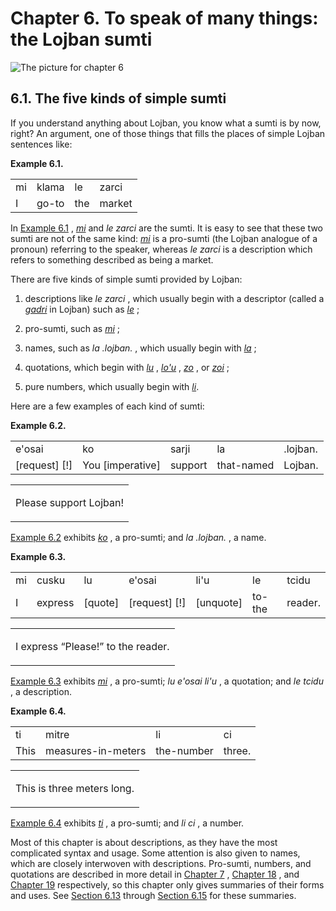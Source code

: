 <a id="chapter-sumti"></a>Chapter 6. <a id="c6"></a>To speak of many things: the Lojban sumti
=============================================================================================

<a id="chapter-sumti-picture"></a>![The picture for chapter 6](/assets//books/uncll/media/chapter-sumti.gif)

<a id="section-simple-sumti-kinds"></a>6.1. <a id="c6s1"></a>The five kinds of simple sumti
-------------------------------------------------------------------------------------------

<a id="id-1.7.3.2.1" class="indexterm"></a><a id="id-1.7.3.2.2" class="indexterm"></a>If you understand anything about Lojban, you know what a sumti is by now, right? An argument, one of those things that fills the places of simple Lojban sentences like:

<div class="interlinear-gloss-example example">
<a id="example-random-id-VKU6"></a>

**Example 6.1. <a id="c6e1d1"></a>** 

<table class="interlinear-gloss"><colgroup></colgroup><tbody><tr class="jbo"><td>mi</td><td>klama</td><td>le</td><td>zarci</td></tr><tr class="gloss"><td>I</td><td>go-to</td><td>the</td><td>market</td></tr></tbody></table>

</div>  

<a id="id-1.7.3.4.1" class="indexterm"></a>In [Example 6.1](../chapter-sumti#example-random-id-VKU6) , _<a id="id-1.7.3.4.3.1" class="indexterm"></a>[_mi_](../go01#valsi-mi)_ and _<a id="id-1.7.3.4.4.1" class="indexterm"></a>le zarci_ are the sumti. It is easy to see that these two sumti are not of the same kind: _<a id="id-1.7.3.4.5.1" class="indexterm"></a>[_mi_](../go01#valsi-mi)_ is a pro-sumti (the Lojban analogue of a pronoun) referring to the speaker, whereas _<a id="id-1.7.3.4.6.1" class="indexterm"></a>le zarci_ is a description which refers to something described as being a market.

<a id="id-1.7.3.5.1" class="indexterm"></a>There are five kinds of simple sumti provided by Lojban:

1.  <a id="id-1.7.3.6.1.1.1" class="indexterm"></a><a id="id-1.7.3.6.1.1.2" class="indexterm"></a>descriptions like _<a id="id-1.7.3.6.1.1.3.1" class="indexterm"></a>le zarci_ , which usually begin with a descriptor (called a _<a id="id-1.7.3.6.1.1.4.1" class="indexterm"></a>[_gadri_](../go01#valsi-gadri)_ in Lojban) such as _<a id="id-1.7.3.6.1.1.5.1" class="indexterm"></a>[_le_](../go01#valsi-le)_ ;

2.  <a id="id-1.7.3.6.2.1.1" class="indexterm"></a>pro-sumti, such as _<a id="id-1.7.3.6.2.1.2.1" class="indexterm"></a>[_mi_](../go01#valsi-mi)_ ;

3.  <a id="id-1.7.3.6.3.1.1" class="indexterm"></a>names, such as _<a id="id-1.7.3.6.3.1.2.1" class="indexterm"></a>la .lojban._ , which usually begin with _<a id="id-1.7.3.6.3.1.3.1" class="indexterm"></a>[_la_](../go01#valsi-la)_ ;

4.  <a id="id-1.7.3.6.4.1.1" class="indexterm"></a>quotations, which begin with _<a id="id-1.7.3.6.4.1.2.1" class="indexterm"></a>[_lu_](../go01#valsi-lu)_ , _<a id="id-1.7.3.6.4.1.3.1" class="indexterm"></a>[_lo'u_](../go01#valsi-lohu)_ , _<a id="id-1.7.3.6.4.1.4.1" class="indexterm"></a>[_zo_](../go01#valsi-zo)_ , or _<a id="id-1.7.3.6.4.1.5.1" class="indexterm"></a>[_zoi_](../go01#valsi-zoi)_ ;

5.  <a id="id-1.7.3.6.5.1.1" class="indexterm"></a>pure numbers, which usually begin with _<a id="id-1.7.3.6.5.1.2.1" class="indexterm"></a>[_li_](../go01#valsi-li)_.

Here are a few examples of each kind of sumti:

<div class="interlinear-gloss-example example">
<a id="example-random-id-Dx1s"></a>

**Example 6.2. <a id="c6e1d2"></a>** 

<table class="interlinear-gloss"><colgroup></colgroup><tbody><tr class="jbo"><td>e'osai</td><td>ko</td><td>sarji</td><td>la</td><td>.lojban.</td></tr><tr class="gloss"><td>[request]&nbsp;[!]</td><td>You&nbsp;[imperative]</td><td>support</td><td>that-named</td><td>Lojban.</td></tr></tbody></table>

<table class="interlinear-gloss"><tbody><tr class="para"><td colspan="12321"><p class="natlang">Please support Lojban!</p></td></tr></tbody></table>

</div>  

[Example 6.2](../chapter-sumti#example-random-id-Dx1s) exhibits _<a id="id-1.7.3.9.2.1" class="indexterm"></a>[_ko_](../go01#valsi-ko)_ , a pro-sumti; and _<a id="id-1.7.3.9.3.1" class="indexterm"></a>la .lojban._ , a name.

<div class="interlinear-gloss-example example">
<a id="example-random-id-v1mS"></a>

**Example 6.3. <a id="c6e1d3"></a><a id="id-1.7.3.10.1.2" class="indexterm"></a><a id="id-1.7.3.10.1.3" class="indexterm"></a><a id="id-1.7.3.10.1.4" class="indexterm"></a>** 

<table class="interlinear-gloss"><colgroup></colgroup><tbody><tr class="jbo"><td>mi</td><td>cusku</td><td>lu</td><td>e'osai</td><td>li'u</td><td>le</td><td>tcidu</td></tr><tr class="gloss"><td>I</td><td>express</td><td>[quote]</td><td>[request]&nbsp;[!]</td><td>[unquote]</td><td>to-the</td><td>reader.</td></tr></tbody></table>

<table class="interlinear-gloss"><tbody><tr class="para"><td colspan="12321"><p class="natlang">I express <span class="quote">“<span class="quote">Please!</span>”</span> to the reader.</p></td></tr></tbody></table>

</div>  

[Example 6.3](../chapter-sumti#example-random-id-v1mS) exhibits _<a id="id-1.7.3.11.2.1" class="indexterm"></a>[_mi_](../go01#valsi-mi)_ , a pro-sumti; _<a id="id-1.7.3.11.3.1" class="indexterm"></a>lu e'osai li'u_ , a quotation; and _<a id="id-1.7.3.11.4.1" class="indexterm"></a>le tcidu_ , a description.

<div class="interlinear-gloss-example example">
<a id="example-random-id-0YaH"></a>

**Example 6.4. <a id="c6e1d4"></a><a id="id-1.7.3.12.1.2" class="indexterm"></a>** 

<table class="interlinear-gloss"><colgroup></colgroup><tbody><tr class="jbo"><td>ti</td><td>mitre</td><td>li</td><td>ci</td></tr><tr class="gloss"><td>This</td><td>measures-in-meters</td><td>the-number</td><td>three.</td></tr></tbody></table>

<table class="interlinear-gloss"><tbody><tr class="para"><td colspan="12321"><p class="natlang">This is three meters long.</p></td></tr></tbody></table>

</div>  

[Example 6.4](../chapter-sumti#example-random-id-0YaH) exhibits _<a id="id-1.7.3.13.2.1" class="indexterm"></a>[_ti_](../go01#valsi-ti)_ , a pro-sumti; and _<a id="id-1.7.3.13.3.1" class="indexterm"></a>li ci_ , a number.

Most of this chapter is about descriptions, as they have the most complicated syntax and usage. Some attention is also given to names, which are closely interwoven with descriptions. Pro-sumti, numbers, and quotations are described in more detail in [Chapter 7](../chapter-anaphoric-cmavo) , [Chapter 18](../chapter-mekso) , and [Chapter 19](../chapter-structure) respectively, so this chapter only gives summaries of their forms and uses. See [Section 6.13](../section-pro-sumti) through [Section 6.15](../section-number-summary) for these summaries.